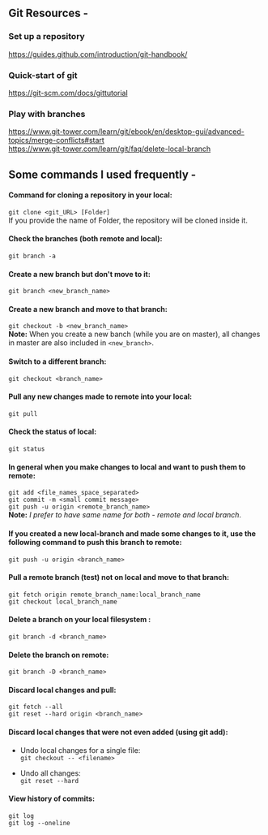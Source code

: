 ## Git Resources -

### Set up a repository

https://guides.github.com/introduction/git-handbook/

### Quick-start of git

https://git-scm.com/docs/gittutorial

### Play with branches

https://www.git-tower.com/learn/git/ebook/en/desktop-gui/advanced-topics/merge-conflicts#start \
https://www.git-tower.com/learn/git/faq/delete-local-branch

## Some commands I used frequently -

#### Command for cloning a repository in your local:
`git clone <git_URL> [Folder]` \
If you provide the name of Folder, the repository will be cloned inside it.

#### Check the branches (both remote and local):
`git branch -a`

#### Create a new branch but don't move to it:
`git branch <new_branch_name>`

#### Create a new branch and move to that branch:
`git checkout -b <new_branch_name>` \
**Note:** When you create a new banch (while you are on master), all changes in master are also included in `<new_branch>`.

#### Switch to a different branch:
`git checkout <branch_name>`

#### Pull any new changes made to remote into your local:
`git pull`

#### Check the status of local:
`git status`

#### In general when you make changes to local and want to push them to remote:
`git add <file_names_space_separated>` \
`git commit -m <small commit message>` \
`git push -u origin <remote_branch_name>` \
**Note:** *I prefer to have same name for both - remote and local branch*.

#### If you created a new local-branch and made some changes to it, use the following command to push this branch to remote:
`git push -u origin <branch_name>`

#### Pull a remote branch (test) not on local and move to that branch:
`git fetch origin remote_branch_name:local_branch_name` \
`git checkout local_branch_name`

#### Delete a branch on your local filesystem :
`git branch -d <branch_name>`

#### Delete the branch on remote:
`git branch -D <branch_name>`

#### Discard local changes and pull:
`git fetch --all` \
`git reset --hard origin <branch_name>`

#### Discard local changes that were not even added (using git add):
- Undo local changes for a single file: \
`git checkout -- <filename>`

- Undo all changes: \
`git reset --hard`

#### View history of commits:
`git log` \
`git log --oneline`
